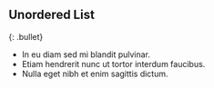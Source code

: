 ---
---

## Unordered List
{: .bullet}

- In eu diam sed mi blandit pulvinar.
- Etiam hendrerit nunc ut tortor interdum faucibus.
- Nulla eget nibh et enim sagittis dictum.


<!--
<h2 class="bullet">Unordered List</h2>
<ul>
  <li>In eu diam sed mi blandit pulvinar.</li>
  <li>Etiam hendrerit nunc ut tortor interdum faucibus.</li>
  <li>Nulla eget nibh et enim sagittis dictum.</li>
</ul>
-->
